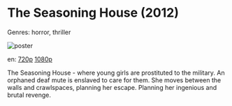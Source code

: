 # The Seasoning House (2012)

Genres: horror, thriller

![poster](http://image.tmdb.org/t/p/w500/kqh4MxJ1uHKFbw7SQERSCDyE69K.jpg)

en:
  [720p](magnet:?xt=urn:btih:46509270D1B1981F9B013EF1B727E2EB537A3F27&tr=udp://glotorrents.pw:6969/announce&tr=udp://tracker.opentrackr.org:1337/announce&tr=udp://torrent.gresille.org:80/announce&tr=udp://tracker.openbittorrent.com:80&tr=udp://tracker.coppersurfer.tk:6969&tr=udp://tracker.leechers-paradise.org:6969&tr=udp://p4p.arenabg.ch:1337&tr=udp://tracker.internetwarriors.net:1337)
  [1080p](magnet:?xt=urn:btih:AFD162D293730FCD54D3118B39DA6F9C8C8FE97A&tr=udp://glotorrents.pw:6969/announce&tr=udp://tracker.opentrackr.org:1337/announce&tr=udp://torrent.gresille.org:80/announce&tr=udp://tracker.openbittorrent.com:80&tr=udp://tracker.coppersurfer.tk:6969&tr=udp://tracker.leechers-paradise.org:6969&tr=udp://p4p.arenabg.ch:1337&tr=udp://tracker.internetwarriors.net:1337)
  


The Seasoning House - where young girls are prostituted to the military. An orphaned deaf mute is enslaved to care for them. She moves between the walls and crawlspaces, planning her escape. Planning her ingenious and brutal revenge.